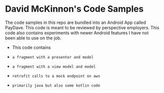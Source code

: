 # David McKinnon's Code Samples

 

The code samples in this repo are bundled into an Android App called PayDave.  This code is meant to be reviewed by perspective employers.
This code also contains experiments with newer Android features I have not been able to use on the job.  

  - This code contains 
  -     a fragment with a presenter and model
  -     a fragment with a view model and model
  -     retrofit calls to a mock endpoint on aws
  -     primarily java but also some kotlin code
